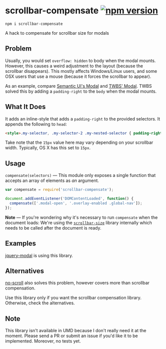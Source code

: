 # scrollbar-compensate [![npm version](http://img.shields.io/npm/v/scrollbar-compensate.svg?style=flat)](https://npmjs.org/package/scrollbar-compensate)
```
npm i scrollbar-compensate
```
A hack to compensate for scrollbar size for modals

## Problem
Usually, you would set `overflow: hidden` to body when the modal mounts. However, this causes a weird adjustment to the layout (because the scrollbar disappears). This mostly affects Windows/Linux users, and some OSX users that use a mouse (because it forces the scrollbar to appear).

As an example, compare [Semantic UI's Modal](http://semantic-ui.com/modules/modal.html) and [TWBS' Modal](http://getbootstrap.com/javascript/#modals). TWBS solved this by adding a `padding-right` to the `body` when the modal mounts.

## What It Does
It adds an inline-style that adds a `padding-right` to the provided selectors. It appends the following to `head`:

```html
<style>.my-selector, .my-selector-2 .my-nested-selector { padding-right: 15px; }</style>
```

Take note that the `15px` value here may vary depending on your scrollbar width. Typically, OS X has this set to `15px`.

## Usage
`compensate(selectors)` &mdash; This module only exposes a single function that accepts an array of elements as *an* argument.

```js
var compensate = require('scrollbar-compensate');

document.addEventListener('DOMContentLoaded', function() {
  compensate(['.modal-open', '.overlay-enabled .global-nav']);
});
```

**Note** — If you're wondering why it's necessary to run `compensate` when the document loads: We're using the [`scrollbar-size`](https://www.npmjs.com/package/scrollbar-size) library internally which needs to be called after the document is ready.

## Examples
[jquery-modal](https://github.com/srph/jquery-modal) is using this library.

## Alternatives
[no-scroll](https://github.com/davidtheclark/no-scroll) also solves this problem, however covers more than scrollbar compensation.

Use this library only if you want the scrollbar compensation library. Otherwise, check the alternatives.

## Note
This library isn't available in UMD because I don't really need it at the moment. Please send a PR or submit an issue if you'd like it to be implemented. Moreover, no tests yet.
